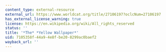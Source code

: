 ```yaml
---
content_type: external-resource
external_url: https://www.worldcat.org/title/27106197?oclcNum=27106197
has_external_license_warning: true
license: https://en.wikipedia.org/wiki/All_rights_reserved
status: ''
title: '*The* *Yellow Wallpaper*'
uid: 7105358f-44a9-4e8f-be20-8299ac0baef2
wayback_url: ''
---
```

